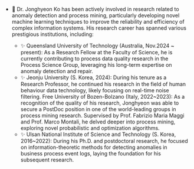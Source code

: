 
- 👀 Dr. Jonghyeon Ko has been actively involved in research related to anomaly detection and process mining, particularly developing novel machine learning techniques to improve the reliability and efficiency of complex information systems. His research career has spanned various prestigious institutions, including:

  - ✨ Queensland University of Technology (Australia, Nov.2024 ~ present): As a Research Fellow at the Faculty of Science, he is currently contributing to process data quality research in the Process Science Group, leveraging his long-term expertise on anomaly detection and repair.
  - ✨ Jeonju University (S. Korea, 2024): During his tenure as a Research Professor, he continued his research in the field of human behaviour data technology, likely focusing on real-time noise filtering.
Free University of Bozen-Bolzano (Italy, 2022~2023): As a recognition of the quality of his research, Jonghyeon was able to secure a PostDoc position in one of the world-leading groups in process mining research. Supervised by Prof. Fabrizio Maria Maggi and Prof. Marco Montali, he delved deeper into process mining, exploring novel probabilistic and optimization algorithms.
  - ✨ Ulsan National Institute of Science and Technology (S. Korea, 2016~2022): During his Ph.D. and postdoctoral research, he focused on information-theoretic methods for detecting anomalies in business process event logs, laying the foundation for his subsequent research. 
